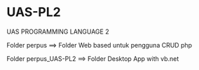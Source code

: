 # UAS-PL2
UAS PROGRAMMING LANGUAGE 2 

Folder perpus ==> Folder Web based untuk pengguna CRUD php

Folder perpus_UAS-PL2 ==> Folder Desktop App with vb.net
